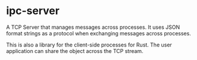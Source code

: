 # ipc-server
A TCP Server that manages messages across processes.
It uses JSON format strings as a protocol when exchanging
messages across processes.

This is also a library for the client-side processes for Rust.
The user application can share the object across the TCP stream.
